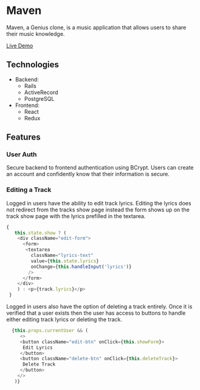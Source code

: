 # Maven
Maven, a Genius clone, is a music application that allows users to share their music knowledge.

[Live Demo](https://clone-genius.herokuapp.com/?#/)

## Technologies
* Backend:
    * Rails
    * ActiveRecord
    * PostgreSQL
* Frontend:
    * React
    * Redux

## Features

### User Auth

Secure backend to frontend authentication using BCrypt. Users can create an account and confidently know that their information is secure.

### Editing a Track

Logged in users have the ability to edit track lyrics. Editing the lyrics does not redirect from the tracks show page instead the form shows up on the track show page with the lyrics prefilled in the textarea.

```javascript
{ 
   this.state.show ? (
    <div className="edit-form">
      <form>
       <textarea
         className="lyrics-text"
         value={this.state.lyrics}
         onChange={this.handleInput('lyrics')} 
        />
      </form>
    </div>
    ) : <p>{track.lyrics}</p>
 }
```

Logged in users also have the option of deleting a track entirely. Once it is verified that a user exists then the user has access to buttons to handle either editing track lyrics or deleting the track. 

```javascript
  {this.props.currentUser && (
     <>
     <button className="edit-btn" onClick={this.showForm}>
      Edit Lyrics
     </button>
     <button className="delete-btn" onClick={this.deleteTrack}>
      Delete Track
     </button>
    </>
   )}
```
